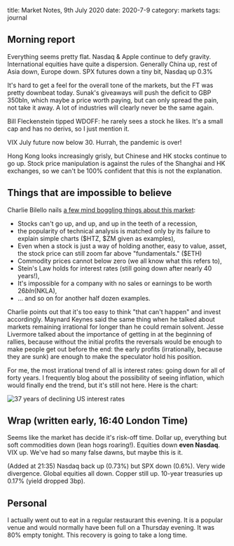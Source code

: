 title: Market Notes, 9th July 2020
date: 2020-7-9
category: markets
tags: journal

## Morning report

Everything seems pretty flat. Nasdaq & Apple continue to defy gravity.
International equities have quite a dispersion. Generally China up, rest of Asia down, Europe down.
SPX futures down a tiny bit, Nasdaq up 0.3%

It's hard to get a feel for the overall tone of the markets, but the FT was pretty downbeat today.
Sunak's giveaways will push the deficit to GBP 350bln, which maybe a price worth paying, but can only spread the pain, not take it away.
A lot of industries will clearly never be the same again.

Bill Fleckenstein tipped WDOFF: he rarely sees a stock he likes. It's a small cap and has no derivs, so I just mention it.

VIX July future now below 30. Hurrah, the pandemic is over!

Hong Kong looks increasingly grisly, but Chinese and HK stocks continue to go up.
Stock price manipulation is against the rules of the Shanghai and HK exchanges, so we can't be 100% confident that this is not the explanation.

## Things that are impossible to believe

Charlie Bilello nails [a few mind boggling things about this market](https://compoundadvisors.com/2020/put-these-charts-on-your-wall-2020-edition?ck_subscriber_id=694496162):

* Stocks can't go up, and up, and up in the teeth of a recession,
* the popularity of technical analysis is matched only by its failure to explain simple charts ($HTZ, $ZM given as examples),
* Even when a stock is just a way of holding another, easy to value, asset, the stock price can still zoom far above "fundamentals." ($ETH)
* Commodity prices cannot below zero (we all know what this refers to),
* Stein's Law holds for interest rates (still going down after nearly 40 years!),
* It's impossible for a company with no sales or earnings to be worth $26bln ($NKLA),
* ... and so on for another half dozen examples.

Charlie points out that it's too easy to think "that can't happen" and invest accordingly.
Maynard Keynes said the same thing when he talked about markets remaining irrational for longer than he could remain solvent.
Jesse Livermore talked about the importance of getting in at the beginning of rallies, because without the initial profits the reversals would be enough to make people get out before the end: the early profits (irrationally, because they are sunk) are enough to make the speculator hold his position.

For me, the most irrational trend of all is interest rates: going down for all of forty years. 
I frequently blog about the possibility of seeing inflation, which would finally end the trend, 
but it's still not here. Here is the chart:

![37 years of declining US interest rates](https://compoundadvisors.com/wp-content/uploads/2020/07/10-yr-yield-low-7-6.png)

## Wrap (written early, 16:40 London Time)

Seems like the market has decide it's risk-off time.
Dollar up, everything but soft commodities down (lean hogs roaring!). 
Equities down **even Nasdaq**. VIX up. 
We've had so many false dawns, but maybe this is it.

(Added at 21:35) Nasdaq back up (0.73%) but SPX down (0.6%). Very wide divergence. 
Global equities all down. Copper still up.
10-year treasuries up 0.17% (yield dropped 3bp).

## Personal

I actually went out to eat in a regular restaurant this evening.
It is a popular venue and would normally have been full on a Thursday evening.
It was 80% empty tonight.
This recovery is going to take a long time.


